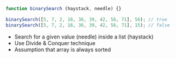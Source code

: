 ```js
function binarySearch (haystack, needle) {}

binarySearch([5, 7, 2, 16, 36, 39, 42, 56, 71], 56); // true
binarySearch([5, 7, 2, 16, 36, 39, 42, 56, 71], 15); // false
```
- Search for a given value (needle) inside a list (haystack)
- Use Divide & Conquer technique
- Assumption that array is always sorted
